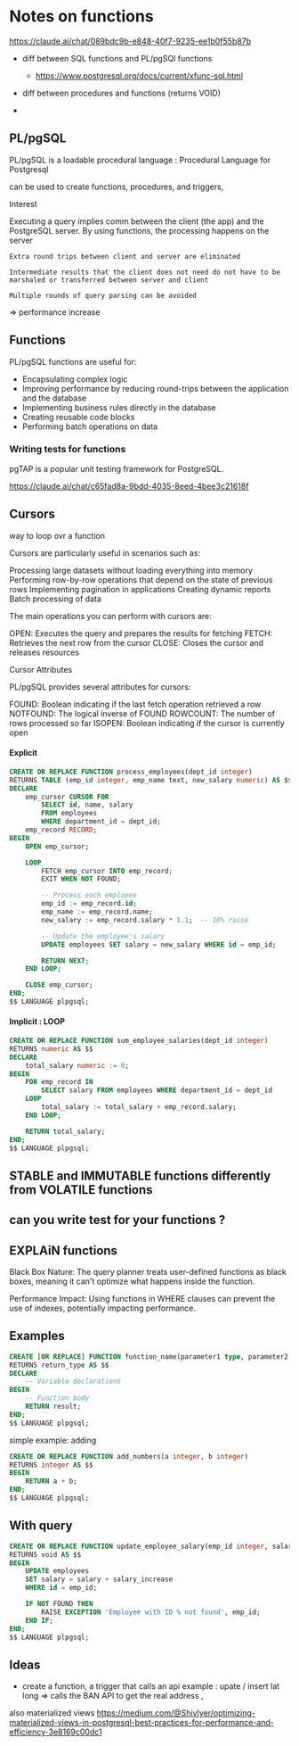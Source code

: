 # Notes on functions

<https://claude.ai/chat/089bdc9b-e848-40f7-9235-ee1b0f55b87b>

- diff between SQL functions and PL/pgSQl functions
  - <https://www.postgresql.org/docs/current/xfunc-sql.html>

- diff between procedures and functions (returns VOID)
-

## PL/pgSQL

PL/pgSQL  is a loadable procedural language : Procedural Language for Postgresql

can be used to create functions, procedures, and triggers,

Interest

Executing a query implies comm between the client (the app) and the PostgreSQL server.
By using functions, the processing happens on the server

    Extra round trips between client and server are eliminated

    Intermediate results that the client does not need do not have to be marshaled or transferred between server and client

    Multiple rounds of query parsing can be avoided

=> performance increase

## Functions

PL/pgSQL functions are useful for:

- Encapsulating complex logic
- Improving performance by reducing round-trips between the application and the database
- Implementing business rules directly in the database
- Creating reusable code blocks
- Performing batch operations on data

### Writing tests for functions

pgTAP is a popular unit testing framework for PostgreSQL.

<https://claude.ai/chat/c65fad8a-9bdd-4035-8eed-4bee3c21618f>

## Cursors

way to loop ovr a function

Cursors are particularly useful in scenarios such as:

Processing large datasets without loading everything into memory
Performing row-by-row operations that depend on the state of previous rows
Implementing pagination in applications
Creating dynamic reports
Batch processing of data

The main operations you can perform with cursors are:

OPEN: Executes the query and prepares the results for fetching
FETCH: Retrieves the next row from the cursor
CLOSE: Closes the cursor and releases resources

Cursor Attributes

PL/pgSQL provides several attributes for cursors:

FOUND: Boolean indicating if the last fetch operation retrieved a row
NOTFOUND: The logical inverse of FOUND
ROWCOUNT: The number of rows processed so far
ISOPEN: Boolean indicating if the cursor is currently open

#### Explicit

```sql
CREATE OR REPLACE FUNCTION process_employees(dept_id integer)
RETURNS TABLE (emp_id integer, emp_name text, new_salary numeric) AS $$
DECLARE
    emp_cursor CURSOR FOR
        SELECT id, name, salary
        FROM employees
        WHERE department_id = dept_id;
    emp_record RECORD;
BEGIN
    OPEN emp_cursor;

    LOOP
        FETCH emp_cursor INTO emp_record;
        EXIT WHEN NOT FOUND;

        -- Process each employee
        emp_id := emp_record.id;
        emp_name := emp_record.name;
        new_salary := emp_record.salary * 1.1;  -- 10% raise

        -- Update the employee's salary
        UPDATE employees SET salary = new_salary WHERE id = emp_id;

        RETURN NEXT;
    END LOOP;

    CLOSE emp_cursor;
END;
$$ LANGUAGE plpgsql;
```

#### Implicit : LOOP

```sql
CREATE OR REPLACE FUNCTION sum_employee_salaries(dept_id integer)
RETURNS numeric AS $$
DECLARE
    total_salary numeric := 0;
BEGIN
    FOR emp_record IN
        SELECT salary FROM employees WHERE department_id = dept_id
    LOOP
        total_salary := total_salary + emp_record.salary;
    END LOOP;

    RETURN total_salary;
END;
$$ LANGUAGE plpgsql;
```

## STABLE and IMMUTABLE functions differently from VOLATILE functions

## can you write test for your functions ?

## EXPLAiN functions

Black Box Nature: The query planner treats user-defined functions as black boxes, meaning it can't optimize what happens inside the function.

Performance Impact: Using functions in WHERE clauses can prevent the use of indexes, potentially impacting performance.

## Examples

```sql
CREATE [OR REPLACE] FUNCTION function_name(parameter1 type, parameter2 type, ...)
RETURNS return_type AS $$
DECLARE
    -- Variable declarations
BEGIN
    -- Function body
    RETURN result;
END;
$$ LANGUAGE plpgsql;
```

simple example: adding

```sql
CREATE OR REPLACE FUNCTION add_numbers(a integer, b integer)
RETURNS integer AS $$
BEGIN
    RETURN a + b;
END;
$$ LANGUAGE plpgsql;
```

## With query

```sql
CREATE OR REPLACE FUNCTION update_employee_salary(emp_id integer, salary_increase numeric)
RETURNS void AS $$
BEGIN
    UPDATE employees
    SET salary = salary + salary_increase
    WHERE id = emp_id;

    IF NOT FOUND THEN
        RAISE EXCEPTION 'Employee with ID % not found', emp_id;
    END IF;
END;
$$ LANGUAGE plpgsql;
```

## Ideas

- create a function, a trigger that calls an api
example : upate / insert lat long => calls the BAN API to get the real address
,

also materialized views <https://medium.com/@ShivIyer/optimizing-materialized-views-in-postgresql-best-practices-for-performance-and-efficiency-3e8169c00dc1>
